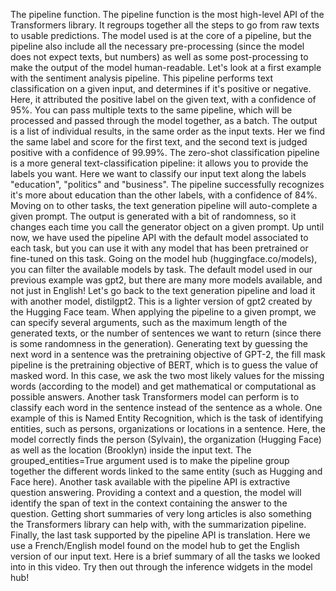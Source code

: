The pipeline function. The pipeline function is the most high-level API of the Transformers library. It regroups together all the steps to go from raw texts to usable predictions. The model used is at the core of a pipeline, but the pipeline also include all the necessary pre-processing (since the model does not expect texts, but numbers) as well as some post-processing to make the output of the model human-readable. Let's look at a first example with the sentiment analysis pipeline. This pipeline performs text classification on a given input, and determines if it's positive or negative. Here, it attributed the positive label on the given text, with a confidence of 95%. You can pass multiple texts to the same pipeline, which will be processed and passed through the model together, as a batch. The output is a list of individual results, in the same order as the input texts. Her we find the same label and score for the first text, and the second text is judged positive with a confidence of 99.99%. The zero-shot classification pipeline is a more general text-classification pipeline: it allows you to provide the labels you want. Here we want to classify our input text along the labels "education", "politics" and "business". The pipeline successfully recognizes it's more about education than the other labels, with a confidence of 84%. Moving on to other tasks, the text generation pipeline will auto-complete a given prompt. The output is generated with a bit of randomness, so it changes each time you call the generator object on a given prompt. Up until now, we have used the pipeline API with the default model associated to each task, but you can use it with any model that has been pretrained or fine-tuned on this task. Going on the model hub (huggingface.co/models), you can filter the available models by task. The default model used in our previous example was gpt2, but there are many more models available, and not just in English! Let's go back to the text generation pipeline and load it with another model, distilgpt2. This is a lighter version of gpt2 created by the Hugging Face team. When applying the pipeline to a given prompt, we can specify several arguments, such as the maximum length of the generated texts, or the number of sentences we want to return (since there is some randomness in the generation). Generating text by guessing the next word in a sentence was the pretraining objective of GPT-2, the fill mask pipeline is the pretraining objective of BERT, which is to guess the value of masked word. In this case, we ask the two most likely values for the missing words (according to the model) and get mathematical or computational as possible answers. Another task Transformers model can perform is to classify each word in the sentence instead of the sentence as a whole. One example of this is Named Entity Recognition, which is the task of identifying entities, such as persons, organizations or locations in a sentence. Here, the model correctly finds the person (Sylvain), the organization (Hugging Face) as well as the location (Brooklyn) inside the input text. The grouped_entities=True argument used is to make the pipeline group together the different words linked to the same entity (such as Hugging and Face here). Another task available with the pipeline API is extractive question answering. Providing a context and a question, the model will identify the span of text in the context containing the answer to the question. Getting short summaries of very long articles is also something the Transformers library can help with, with the summarization pipeline. Finally, the last task supported by the pipeline API is translation. Here we use a French/English model found on the model hub to get the English version of our input text. Here is a brief summary of all the tasks we looked into in this video. Try then out through the inference widgets in the model hub!